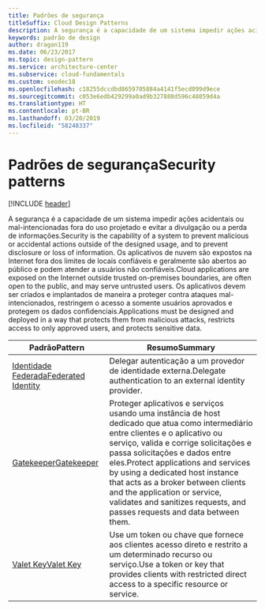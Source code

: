 ```yaml
---
title: Padrões de segurança
titleSuffix: Cloud Design Patterns
description: A segurança é a capacidade de um sistema impedir ações acidentais ou mal-intencionadas fora do uso projetado e evitar a divulgação ou a perda de informações. Os aplicativos de nuvem são expostos na Internet fora dos limites de locais confiáveis e geralmente são abertos ao público e podem atender a usuários não confiáveis. Os aplicativos devem ser criados e implantados de maneira a proteger contra ataques mal-intencionados, restringem o acesso a somente usuários aprovados e protegem os dados confidenciais.
keywords: padrão de design
author: dragon119
ms.date: 06/23/2017
ms.topic: design-pattern
ms.service: architecture-center
ms.subservice: cloud-fundamentals
ms.custom: seodec18
ms.openlocfilehash: c18255dccdbd8659705884a4141f5ecd099d9ece
ms.sourcegitcommit: c053e6edb429299a0ad9b327888d596c48859d4a
ms.translationtype: HT
ms.contentlocale: pt-BR
ms.lasthandoff: 03/20/2019
ms.locfileid: "58248337"
---
```

# <a name="security-patterns"></a><span data-ttu-id="fe459-106">Padrões de segurança</span><span class="sxs-lookup"><span data-stu-id="fe459-106">Security patterns</span></span>

[!INCLUDE [header](../../_includes/header.md)]

<span data-ttu-id="fe459-107">A segurança é a capacidade de um sistema impedir ações acidentais ou mal-intencionadas fora do uso projetado e evitar a divulgação ou a perda de informações.</span><span class="sxs-lookup"><span data-stu-id="fe459-107">Security is the capability of a system to prevent malicious or accidental actions outside of the designed usage, and to prevent disclosure or loss of information.</span></span> <span data-ttu-id="fe459-108">Os aplicativos de nuvem são expostos na Internet fora dos limites de locais confiáveis e geralmente são abertos ao público e podem atender a usuários não confiáveis.</span><span class="sxs-lookup"><span data-stu-id="fe459-108">Cloud applications are exposed on the Internet outside trusted on-premises boundaries, are often open to the public, and may serve untrusted users.</span></span> <span data-ttu-id="fe459-109">Os aplicativos devem ser criados e implantados de maneira a proteger contra ataques mal-intencionados, restringem o acesso a somente usuários aprovados e protegem os dados confidenciais.</span><span class="sxs-lookup"><span data-stu-id="fe459-109">Applications must be designed and deployed in a way that protects them from malicious attacks, restricts access to only approved users, and protects sensitive data.</span></span>

|                    <span data-ttu-id="fe459-110">Padrão</span><span class="sxs-lookup"><span data-stu-id="fe459-110">Pattern</span></span>                     |                                                                                                         <span data-ttu-id="fe459-111">Resumo</span><span class="sxs-lookup"><span data-stu-id="fe459-111">Summary</span></span>                                                                                                         |
|------------------------------------------------|-------------------------------------------------------------------------------------------------------------------------------------------------------------------------------------------------------------------------|
| [<span data-ttu-id="fe459-112">Identidade Federada</span><span class="sxs-lookup"><span data-stu-id="fe459-112">Federated Identity</span></span>](../federated-identity.md) |                                                                                <span data-ttu-id="fe459-113">Delegar autenticação a um provedor de identidade externa.</span><span class="sxs-lookup"><span data-stu-id="fe459-113">Delegate authentication to an external identity provider.</span></span>                                                                                |
|         [<span data-ttu-id="fe459-114">Gatekeeper</span><span class="sxs-lookup"><span data-stu-id="fe459-114">Gatekeeper</span></span>](../gatekeeper.md)         | <span data-ttu-id="fe459-115">Proteger aplicativos e serviços usando uma instância de host dedicado que atua como intermediário entre clientes e o aplicativo ou serviço, valida e corrige solicitações e passa solicitações e dados entre eles.</span><span class="sxs-lookup"><span data-stu-id="fe459-115">Protect applications and services by using a dedicated host instance that acts as a broker between clients and the application or service, validates and sanitizes requests, and passes requests and data between them.</span></span> |
|          [<span data-ttu-id="fe459-116">Valet Key</span><span class="sxs-lookup"><span data-stu-id="fe459-116">Valet Key</span></span>](../valet-key.md)          |                                                        <span data-ttu-id="fe459-117">Use um token ou chave que fornece aos clientes acesso direto e restrito a um determinado recurso ou serviço.</span><span class="sxs-lookup"><span data-stu-id="fe459-117">Use a token or key that provides clients with restricted direct access to a specific resource or service.</span></span>                                                        |
